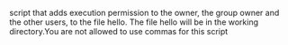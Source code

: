 script that adds execution permission to the owner, the group owner and the other users, to the file hello. The file hello will be in the working directory.You are not allowed to use commas for this script
